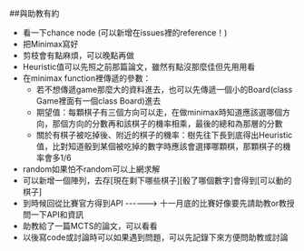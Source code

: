 ##與助教有約
- 看一下chance node (可以新增在issues裡的reference！)
- 把Minimax寫好
- 剪枝會有點麻煩，可以晚點再做
- Heuristic值可以先照之前那篇論文，雖然有點沒那麼佳但先用用看
- 在minimax function裡傳遞的參數：
  - 若不想傳遞game那麼大的資料進去，也可以先傳遞一個小的Board(class Game裡面有一個class Board)進去
  - 期望值：每顆棋子有三個方向可以走，在做minimax時知道應該選哪個方向，那個方向的分數再和該棋子的機率相乘，最後的總和為那層的分數
  - 關於有棋子被吃掉後、附近的棋子的機率：樹先往下長到底得出Heuristic值，比對知道骰到某個被吃掉的數字時應該會選擇哪顆棋，那顆棋子的機率會多1/6
- random如果怕不random可以上網求解
- 可以新增一個陣列，去存[現在剩下哪些棋子][骰了哪個數字]會得到[可以動的棋子]
- 到時候回從比賽官方得到API ------> 十一月底的比賽好像要先請助教or教授問一下API和資訊
- 助教給了一篇MCTS的論文，可以看看
- 以後寫code或討論時可以如果遇到問題，可以先記錄下來方便問助教或討論
